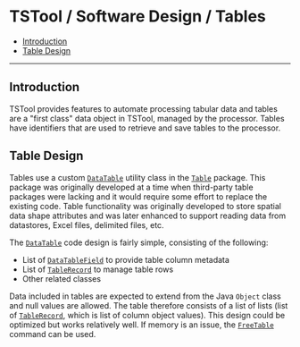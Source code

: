 # TSTool / Software Design / Tables #

*   [Introduction](#introduction)
*   [Table Design](#table-design)

-------

## Introduction ##

TSTool provides features to automate processing tabular data and tables are a "first class" data object in TSTool,
managed by the processor.
Tables have identifiers that are used to retrieve and save tables to the processor.

## Table Design ##

Tables use a custom
[`DataTable`](https://github.com/OpenCDSS/cdss-lib-common-java/tree/master/src/RTi/Util/Table/DataTable.java)
utility class in the
[`Table`](https://github.com/OpenCDSS/cdss-lib-common-java/tree/master/src/RTi/Util/Table) package.
This package was originally developed at a time when third-party table packages were lacking and it would
require some effort to replace the existing code.
Table functionality was originally developed to store spatial data shape attributes and was later
enhanced to support reading data from datastores, Excel files, delimited files, etc.

The [`DataTable`](https://github.com/OpenCDSS/cdss-lib-common-java/tree/master/src/RTi/Util/Table/DataTable.java)
code design is fairly simple, consisting of the following:

*   List of [`DataTableField`](https://github.com/OpenCDSS/cdss-lib-common-java/blob/master/src/RTi/Util/Table/TableField.java) to provide table column metadata
*   List of [`TableRecord`](https://github.com/OpenCDSS/cdss-lib-common-java/blob/master/src/RTi/Util/Table/TableRecord.java) to manage table rows
*   Other related classes

Data included in tables are expected to extend from the Java `Object` class and null values are allowed.
The table therefore consists of a list of lists (list of
[`TableRecord`](https://github.com/OpenCDSS/cdss-lib-common-java/blob/master/src/RTi/Util/Table/TableRecord.java),
which is list of column object values).
This design could be optimized but works relatively well.
If memory is an issue, the [`FreeTable`](https://opencdss.state.co.us/tstool/latest/doc-user/command-ref/FreeTable/FreeTable/)
command can be used.
